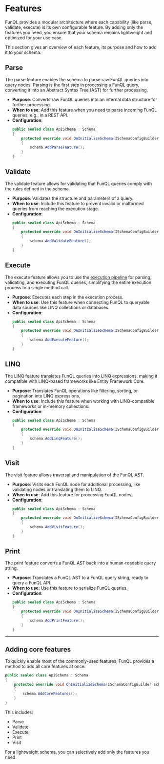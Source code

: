 ﻿# Features

FunQL provides a modular architecture where each capability (like parse, validate, execute) is its own configurable 
feature. By adding only the features you need, you ensure that your schema remains lightweight and optimized for your 
use case. 

This section gives an overview of each feature, its purpose and how to add it to your schema.

## Parse

The parse feature enables the schema to parse raw FunQL queries into query nodes. Parsing is the first step in 
processing a FunQL query, converting it into an Abstract Syntax Tree (AST) for further processing.

- **Purpose**: Converts raw FunQL queries into an internal data structure for further processing.
- **When to use**: Add this feature when you need to parse incoming FunQL queries, e.g., in a REST API.
- **Configuration**:
    ```csharp
    public sealed class ApiSchema : Schema
    {
        protected override void OnInitializeSchema(ISchemaConfigBuilder schema)
        {
            schema.AddParseFeature();
        }
    }
    ```

## Validate

The validate feature allows for validating that FunQL queries comply with the rules defined in the schema.

- **Purpose**: Validates the structure and parameters of a query.
- **When to use**: Include this feature to prevent invalid or malformed queries from reaching the execution stage.
- **Configuration**:
    ```csharp
    public sealed class ApiSchema : Schema
    {
        protected override void OnInitializeSchema(ISchemaConfigBuilder schema)
        {
            schema.AddValidateFeature();
        }
    }
    ```

## Execute

The execute feature allows you to use the [execution pipeline](../executing-queries/pipeline.md) for parsing, 
validating, and executing FunQL queries, simplifying the entire execution process to a single method call.

- **Purpose**: Executes each step in the execution process.
- **When to use**: Use this feature when connecting FunQL to queryable data sources like LINQ collections or databases.
- **Configuration**:
    ```csharp
    public sealed class ApiSchema : Schema
    {
        protected override void OnInitializeSchema(ISchemaConfigBuilder schema)
        {
            schema.AddExecuteFeature();
        }
    }
    ```

## LINQ

The LINQ feature translates FunQL queries into LINQ expressions, making it compatible with LINQ-based frameworks like 
Entity Framework Core.

- **Purpose**: Translates FunQL operations like filtering, sorting, or pagination into LINQ expressions.
- **When to use**: Include this feature when working with LINQ-compatible frameworks or in-memory collections.
- **Configuration**:
    ```csharp
    public sealed class ApiSchema : Schema
    {
        protected override void OnInitializeSchema(ISchemaConfigBuilder schema)
        {
            schema.AddLinqFeature();
        }
    }
    ```

## Visit

The visit feature allows traversal and manipulation of the FunQL AST.

- **Purpose**: Visits each FunQL node for additional processing, like validating nodes or translating them to LINQ.
- **When to use**: Add this feature for processing FunQL nodes.
- **Configuration**:
    ```csharp
    public sealed class ApiSchema : Schema
    {
        protected override void OnInitializeSchema(ISchemaConfigBuilder schema)
        {
            schema.AddVisitFeature();
        }
    }
    ```

## Print

The print feature converts a FunQL AST back into a human-readable query string.

- **Purpose**: Translates a FunQL AST to a FunQL query string, ready to query a FunQL API.
- **When to use**: Use this feature to serialize FunQL queries.
- **Configuration**:
    ```csharp
    public sealed class ApiSchema : Schema
    {
        protected override void OnInitializeSchema(ISchemaConfigBuilder schema)
        {
            schema.AddPrintFeature();
        }
    }
    ```
  
---

## Adding core features

To quickly enable most of the commonly-used features, FunQL provides a method to add all core features at once:

```csharp
public sealed class ApiSchema : Schema
{
    protected override void OnInitializeSchema(ISchemaConfigBuilder schema)
    {
        schema.AddCoreFeatures();
    }
}
```

This includes:

- Parse
- Validate
- Execute
- Print
- Visit

For a lightweight schema, you can selectively add only the features you need.